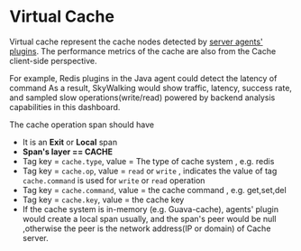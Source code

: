 # Virtual Cache

Virtual cache represent the cache nodes detected by [server agents' plugins](server-agents.md). The performance
metrics of the cache are also from the Cache client-side perspective.

For example, Redis plugins in the Java agent could detect the latency of command
As a result, SkyWalking would show traffic, latency, success rate, and sampled slow operations(write/read) powered by backend analysis capabilities in this dashboard.

The cache operation span should have
- It is an **Exit** or **Local** span
- **Span's layer == CACHE**
- Tag key = `cache.type`, value = The type of cache system , e.g. redis
- Tag key = `cache.op`, value = `read` or `write` , indicates the value of tag `cache.command` is used for `write` or `read` operation
- Tag key = `cache.command`, value = the cache command , e.g. get,set,del
- Tag key = `cache.key`, value = the cache key
- If the cache system is in-memory (e.g. Guava-cache), agents' plugin would create a local span usually, and the span's peer would be null ,otherwise the peer is the network address(IP or domain) of Cache server.

